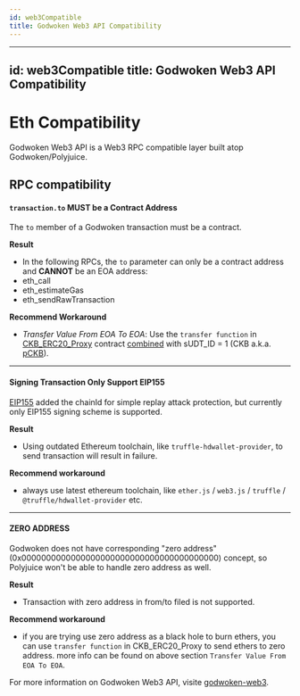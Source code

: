 ```yaml
---
id: web3Compatible
title: Godwoken Web3 API Compatibility
---
```

---
id: web3Compatible
title: Godwoken Web3 API Compatibility
---

# Eth Compatibility
Godwoken Web3 API is a Web3 RPC compatible layer built atop Godwoken/Polyjuice.

## RPC compatibility

#### `transaction.to` MUST be a Contract Address

The `to` member of a Godwoken transaction must be a contract.

 **Result**

 - In the following RPCs, the `to` parameter can only be a contract address and **CANNOT** be an EOA address:
 - eth_call
 - eth_estimateGas
 - eth_sendRawTransaction

**Recommend Workaround**

 - *Transfer Value From EOA To EOA*: Use the `transfer function` in [CKB_ERC20_Proxy](https://github.com/nervosnetwork/godwoken-polyjuice/blob/3f1ad5b/solidity/erc20/README.md) contract [combined](https://github.com/nervosnetwork/godwoken-polyjuice/blob/3f1ad5b322/solidity/erc20/SudtERC20Proxy_UserDefinedDecimals.sol#L154) with sUDT_ID = 1 (CKB a.k.a. [pCKB](https://github.com/nervosnetwork/godwoken/blob/develop/docs/life_of_a_polyjuice_transaction.md#pckb)).

----

#### Signing Transaction Only Support EIP155

[EIP155](https://eips.ethereum.org/EIPS/eip-155) added the chainId for simple replay attack protection, but currently only EIP155 signing scheme is supported.

 **Result**
 - Using outdated Ethereum toolchain, like `truffle-hdwallet-provider`, to send transaction will result in failure.

**Recommend workaround**
 - always use latest ethereum toolchain, like `ether.js` / `web3.js` / `truffle` / `@truffle/hdwallet-provider` etc.

----

#### ZERO ADDRESS

Godwoken does not have corresponding "zero address"(0x0000000000000000000000000000000000000000) concept, so Polyjuice won't be able to handle zero address as well.

 **Result**
 - Transaction with zero address in from/to filed is not supported.
  
**Recommend workaround**

 - if you are trying use zero address as a black hole to burn ethers, you can use `transfer function` in CKB_ERC20_Proxy to send ethers to zero address. more info can be found on above section `Transfer Value From EOA To EOA`.

For more information on Godwoken Web3 API, visite [godwoken-web3](https://github.com/nervosnetwork/godwoken-web3/tree/compatibility-breaking-changes).